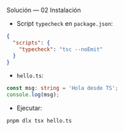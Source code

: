 Solución — 02 Instalación

- Script `typecheck` en `package.json`:
```json
{
  "scripts": {
    "typecheck": "tsc --noEmit"
  }
}
```

- `hello.ts`:
```ts
const msg: string = 'Hola desde TS';
console.log(msg);
```

- Ejecutar:
```
pnpm dlx tsx hello.ts
```
